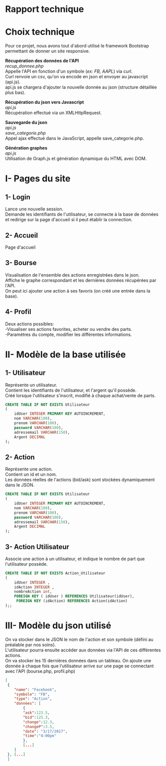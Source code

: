 Rapport technique
============

Choix technique
============

Pour ce projet, nous avons tout d'abord utilisé le framework Bootstrap permettant de donner un site responsive.

**Récupération des données de l'API**  
*recup_donnee.php*  
Appelle l'API en fonction d'un symbole (*ex: FB, AAPL*) via curl.  
Curl renvoie un csv, qu'on va encode en json et envoyer au javascript (api.js).  
api.js se chargera d'ajouter la nouvelle donnée au json (structure détaillée plus bas).  

**Récupération du json vers Javascript**  
*api.js*  
Récupération effectué via un XMLHttpRequest.  
  
**Sauvegarde du json**  
*api.js*  
*save_categorie.php*  
Appel ajax effectué dans le JavaScript, appelle save_categorie.php.  
  
**Génération graphes**  
*api.js*  
Utilisation de Graph.js et génération dynamique du HTML avec DOM.  

I- Pages du site
============
1- Login  
------------
Lance une nouvelle session.  
Demande les identifiants de l'utilisateur, se connecte à la base de données et redirige sur la page d'accueil si il peut établir la connection.  

2- Accueil  
------------
Page d'accueil  

3- Bourse
------------
Visualisation de l'ensemble des actions enregistrées dans le json.  
Affiche le graphe correspondant et les dernières données récupérées par l'API.  
On peut ici ajouter une action à ses favoris (on créé une entrée dans la base).  

4- Profil
------------
Deux actions possibles:  
-Visualiser ses actions favorites, acheter ou vendre des parts.  
-Paramètres du compte, modifier les différentes informations.  

II- Modèle de la base utilisée
============
1- Utilisateur
------------
Représente un utilisateur.  
Contient les identifiants de l'utilisateur, et l'argent qu'il possède.  
Créé lorsque l'utilisateur s'inscrit, modifié à chaque achat/vente de parts.  

~~~sql
CREATE TABLE IF NOT EXISTS Utilisateur
(
    idUser INTEGER PRIMARY KEY AUTOINCREMENT,
    nom VARCHAR(100),
    prenom VARCHAR(100),
    password VARCHAR(100),
    adressemail VARCHAR(150),
    Argent DECIMAL
);
~~~

2- Action
------------
Représente une action.  
Contient un id et un nom.  
Les données réelles de l'actions (bid/ask) sont stockées dynamiquement dans le JSON.  

~~~sql
CREATE TABLE IF NOT EXISTS Utilisateur
(
    idUser INTEGER PRIMARY KEY AUTOINCREMENT,
    nom VARCHAR(100),
    prenom VARCHAR(100),
    password VARCHAR(100),
    adressemail VARCHAR(150),
    Argent DECIMAL
);
~~~

 3- Action Utilisateur
 ------------
 Associe une action à un utilisateur, et indique le nombre de part que l'utilisateur possède.  
~~~sql
CREATE TABLE IF NOT EXISTS Action_Utilisateur
(
    idUser INTEGER ,
    idAction INTEGER ,
    nombreAction int,
    FOREIGN KEY ( idUser ) REFERENCES Utilisateur(idUser),
     FOREIGN KEY (idAction) REFERENCES Action(idAction)
);;
~~~


III- Modèle du json utilisé
============
On va stocker dans le JSON le nom de l'action et son symbole (défini au préalable par nos soins).  
L'utilisateur pourra ensuite accéder aux données via l'API de ces différentes actions.  
On va stocker les 15 dernières données dans un tableau. On ajoute une donnée à chaque fois que l'utilisateur arrive sur une page se connectant avec l'API (bourse.php, profil.php)  

~~~json
[
 {
	"name": "Facebook",
	"symbole": "FB",
	"type": "Action",
	"données": [
		{
		"ask":123.5,
		"bid":125.3,
		"change":12.3,
		"changeP":3.5,
		"date": "3/17/2017",
		"time":"4:00pm"
		},
		[...]
	]
 }, [...]
 ]
~~~

